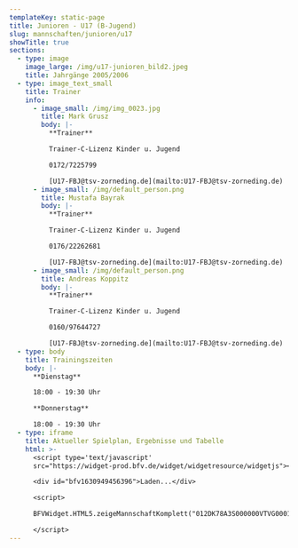 ```yaml
---
templateKey: static-page
title: Junioren - U17 (B-Jugend)
slug: mannschaften/junioren/u17
showTitle: true
sections:
  - type: image
    image_large: /img/u17-junioren_bild2.jpeg
    title: Jahrgänge 2005/2006
  - type: image_text_small
    title: Trainer
    info:
      - image_small: /img/img_0023.jpg
        title: Mark Grusz
        body: |-
          **Trainer**

          Trainer-C-Lizenz Kinder u. Jugend

          0172/7225799

          [U17-FBJ@tsv-zorneding.de](mailto:U17-FBJ@tsv-zorneding.de)
      - image_small: /img/default_person.png
        title: Mustafa Bayrak
        body: |-
          **Trainer**

          Trainer-C-Lizenz Kinder u. Jugend

          0176/22262681

          [U17-FBJ@tsv-zorneding.de](mailto:U17-FBJ@tsv-zorneding.de)
      - image_small: /img/default_person.png
        title: Andreas Koppitz
        body: |-
          **Trainer**

          Trainer-C-Lizenz Kinder u. Jugend

          0160/97644727

          [U17-FBJ@tsv-zorneding.de](mailto:U17-FBJ@tsv-zorneding.de)
  - type: body
    title: Trainingszeiten
    body: |-
      **Dienstag**

      18:00 - 19:30 Uhr

      **Donnerstag**

      18:00 - 19:30 Uhr
  - type: iframe
    title: Aktueller Spielplan, Ergebnisse und Tabelle
    html: >-
      <script type='text/javascript'
      src="https://widget-prod.bfv.de/widget/widgetresource/widgetjs"></script>

      <div id="bfv1630949456396">Laden...</div>

      <script>

      BFVWidget.HTML5.zeigeMannschaftKomplett("012DK78A3S000000VTVG0001VU5LEIAC", "bfv1630949456396", { height: "800", width: "350", selectedTab:BFVWidget.HTML5.mannschaftTabs.spiele, colorResults: "undefined" , colorNav: "undefined" , colorClubName : "undefined" , backgroundNav: "undefined"});

      </script>
---
```

